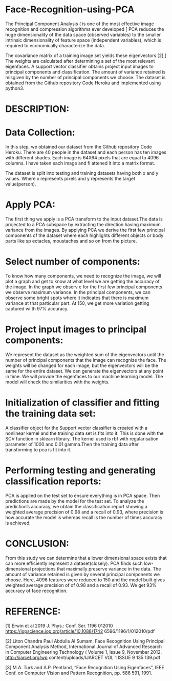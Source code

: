 # Face-Recognition-using-PCA
The Principal Component Analysis ( is one of the most effective image recognition and compression algorithms ever developed [ PCA reduces the huge dimensionality of the data space (observed variables) to the smaller intrinsic dimensionality of feature space (independent variables), which is required to economically characterize the data.

The covariance matrix of a training image set yields these eigenvectors [2],[ The weights are calculated after determining a set of the most relevant eigenfaces. A support vector classifier obtains project input images to principal components and classification. The amount of variance retained is misgiven by the number of principal components we choose. The dataset is obtained from the Github repository Code Heroku and implemented using python3.

# DESCRIPTION:
# Data Collection:
In this step, we obtained our dataset from the Github repository Code Heroku. There are 40 people in the dataset and each person has ten images with different shades. Each image is 64X64 pixels that are equal to 4096 columns. I have taken each image and fl attened it into a matrix format.

The dataset is split into testing and training datasets having both x and y values. Where x represents pixels and y represents the target value(person).

# Apply PCA:
The first thing we apply is a PCA transform to the input dataset.The data is projected to a PCA subspace by extracting the direction having maximum variance from the images. By applying PCA we derive the first few principal components of the dataset where each highlights different objects or body parts like sp ectacles, moustaches and so on from the picture.

# Select number of components:
To know how many components, we need to recognize the image, we will plot a graph and get to know at what level we are getting the accuracy of the image. In the graph we observ e for the first few principal components we observe maximum variance. In the principal components, we can observe some bright spots where it indicates that there is maximum variance at that particular part. At 150, we get more variation getting captured wi th 97% accuracy.

# Project input images to principal components:
We represent the dataset as the weighted sum of the eigenvectors until the number of principal components that the image can recognize the face. The weights will be changed for each image, but the eigenvectors will be the same for the entire dataset. We can generate the eigenvectors at any point in time. We will provide the eigenfaces to our machine learning model. The model will check the similarities with the weights.

# Initialization of classifier and fitting the training data set:
A classifier object for the Support vector classifier is created with a nonlinear kernel and the training data set is fits into it. This is done with the SCV function in sklearn library. The kernel used is rbf with regularisation parameter of 1000 and 0.01 gamma.Then the training data after transforming to pca is fit into it.

# Performing testing and generating classification reports:
PCA is applied on the test set to ensure everything is in PCA space. Then predictions are made by the model for the test set. To analyze the prediction’s accuracy, we obtain the classification report showing a weighted average precision of 0.98 and a recall of 0.93, where precision is how accurate the model is whereas recall is the number of times accuracy is achieved.

# CONCLUSION:
From this study we can determine that a lower dimensional space exists that can more efficiently represent a dataset(closely). PCA finds such low-dimensional projections that maximally preserve variance in the data. The amount of variance retained is given by several principal components we choose. Here, 4096 features were reduced to 150 and the model built gives weighted average precision of of 0.98 and a recall of 0.93. We get 93% accuracy of face recognition.

# REFERENCE:
[1] Erwin et al 2019 J. Phys.: Conf. Ser. 1196 012010 https://iopscience.iop.org/article/10.1088/1742 6596/1196/1/012010/pdf

[2] Liton Chandra Paul Abdulla Al Sumam, Face Recognition Using Principal Component Analysis Method, International Journal of Advanced Research in Computer Engineering Technology ( Volume 1, Issue 9, November 2012. http://ijarcet.org/wp content/uploads/IJARCET VOL 1 ISSUE 9 135 139.pdf

[3] M.A. Turk and A.P. Pentland, “Face Recognition Using Eigenfaces”, IEEE Conf. on Computer Vision and Pattern Recognition, pp. 586 591, 1991.

